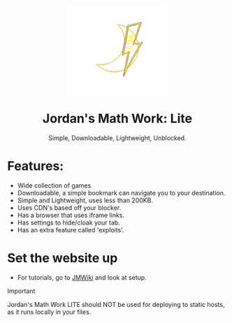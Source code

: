 <p align="center"><img src="https://github.com/JustJxrdanWasDefinetlyTaken/jmw-offline/blob/main/assets/logo.png?raw=true" height="200">
</p>
<h1 align="center">Jordan's Math Work: Lite</h1>
<p align="center">Simple, Downloadable, Lightweight, Unblocked.</p>

# Features:
- Wide collection of games
- Downloadable, a simple bookmark can navigate you to your destination.
- Simple and Lightweight, uses less than 200KB.
- Uses CDN's based off your blocker.
- Has a browser that uses iframe links.
- Has settings to hide/cloak your tab.
- Has an extra feature called 'exploits'.

# Set the website up
- For tutorials, go to <a href="https://github.com/JustJxrdanWasDefinetlyTaken/jmw-offline/blob/main/wiki.md">JMWiki</a> and look at setup.

> [!IMPORTANT]  
> Jordan's Math Work LITE should NOT be used for deploying to static hosts, as it runs locally in your files.
